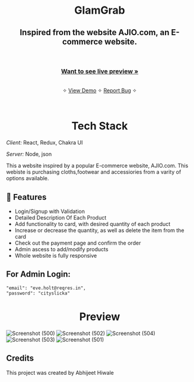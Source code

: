 


<h1 align="center">GlamGrab</h1> 

<h2 align="center">Inspired from the website AJIO.com, an E-commerce website.</h2>    

<br />




     
    
  <h3 align="center"><a href="https://glamgrab-react.vercel.app/"><strong>Want to see live preview »</strong></a></h3>    
  <p align="center"> 
    <br />&#10023;
    <a href="https://glamgrab-react.vercel.app/">View Demo</a>   &#10023;  
    <a href="https://github.com/Abhii-07/React-ecommerce-app/issues">Report Bug</a>    &#10023;  
  </p>
<br/>

<h1 align="center">Tech Stack</h1> 

*Client:* React, Redux, Chakra UI

*Server:* Node, json

This a website inspired by a popular E-commerce website, AJIO.com. This webiste is purchasing cloths,footwear and accessiories from a varity of options available.


## 🚀 Features
- Login/Signup with Validation
- Detailed Description Of Each Product
- Add functionality to card, with desired quantity of each product
- Increase or decrease the quantity, as well as delete the item from the card
- Check out the payment page and confirm the order
- Admin ascess to add/modify products
- Whole website is fully responsive

## For Admin Login: 
    "email": "eve.holt@reqres.in",
    "password": "cityslicka"

<h1 align="center">Preview</h1> 

![Screenshot (500)](https://user-images.githubusercontent.com/97459166/234563625-8dad38ae-838b-46b8-a5be-10789f4e9487.png)
![Screenshot (502)](https://user-images.githubusercontent.com/97459166/234563730-e4b5f4d3-b68e-4e17-9cfe-66aa2c828b80.png)
![Screenshot (504)](https://user-images.githubusercontent.com/97459166/234563767-e9f1c75b-10bd-4a33-9fc4-80202b51d6f7.png)
![Screenshot (503)](https://user-images.githubusercontent.com/97459166/234563793-b792a394-fe8b-4d1c-84cc-9baa856b7ad9.png)
![Screenshot (501)](https://user-images.githubusercontent.com/97459166/234563844-3c8ee65b-3522-4c15-8006-e93e9b615d8f.png)


## Credits
This project was created by Abhijeet Hiwale
